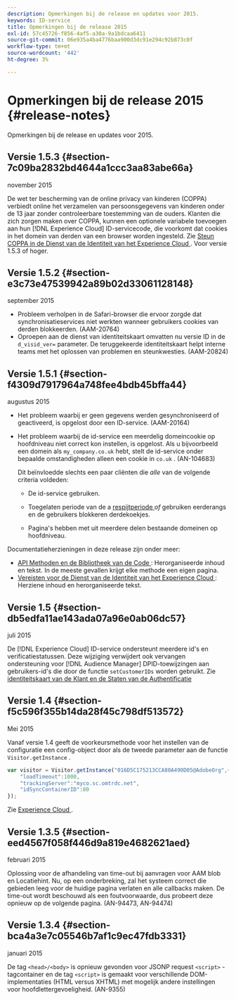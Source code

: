 ```yaml
---
description: Opmerkingen bij de release en updates voor 2015.
keywords: ID-service
title: Opmerkingen bij de release 2015
exl-id: 57c45726-f856-4af5-a30a-9a1bdcaa6411
source-git-commit: 06e935a4ba4776baa900d3dc91e294c92b873c0f
workflow-type: tm+mt
source-wordcount: '442'
ht-degree: 3%

---
```


# Opmerkingen bij de release 2015 {#release-notes}

Opmerkingen bij de release en updates voor 2015.

## Versie 1.5.3 {#section-7c09ba2832bd4644a1ccc3aa83abe66a}

november 2015

De wet ter bescherming van de online privacy van kinderen (COPPA) verbiedt online het verzamelen van persoonsgegevens van kinderen onder de 13 jaar zonder controleerbare toestemming van de ouders. Klanten die zich zorgen maken over COPPA, kunnen een optionele variabele toevoegen aan hun [!DNL Experience Cloud] ID-servicecode, die voorkomt dat cookies in het domein van derden van een browser worden ingesteld. Zie [ Steun COPPA in de Dienst van de Identiteit van het Experience Cloud ](../reference/coppa.md#concept-d7ddf81bebd74f129661fcec1ca19413). Voor versie 1.5.3 of hoger.

## Versie 1.5.2 {#section-e3c73e47539942a89b02d33061128148}

september 2015

* Probleem verholpen in de Safari-browser die ervoor zorgde dat synchronisatieservices niet werkten wanneer gebruikers cookies van derden blokkeerden. (AAM-20764)
* Oproepen aan de dienst van identiteitskaart omvatten nu versie ID in de `d_visid_ver=` parameter. De teruggekeerde identiteitskaart helpt interne teams met het oplossen van problemen en steunkwesties. (AAM-20824)

## Versie 1.5.1 {#section-f4309d7917964a748fee4bdb45bffa44}

augustus 2015

* Het probleem waarbij er geen gegevens werden gesynchroniseerd of geactiveerd, is opgelost door een ID-service. (AAM-20164)
* Het probleem waarbij de id-service een meerdelig domeincookie op hoofdniveau niet correct kon instellen, is opgelost. Als u bijvoorbeeld een domein als `my_company.co.uk` hebt, stelt de id-service onder bepaalde omstandigheden alleen een cookie in `co.uk` . (AN-104683)

  Dit beïnvloedde slechts een paar cliënten die *alle* van de volgende criteria voldeden:

   * De id-service gebruiken.
   * Toegelaten periode van de a [ respijtperiode ](../reference/analytics-reference/grace-period.md)*of* gebruiken eerderangs en de gebruikers blokkeren derdekoekjes.

   * Pagina&#39;s hebben met uit meerdere delen bestaande domeinen op hoofdniveau.

Documentatieherzieningen in deze release zijn onder meer:

* [ API Methoden en de Bibliotheek van de Code ](../library/library.md#concept-ff27497375644a898d47984aefb21c97): Herorganiseerde inhoud en tekst. In de meeste gevallen krijgt elke methode een eigen pagina.
* [ Vereisten voor de Dienst van de Identiteit van het Experience Cloud ](../reference/requirements.md): Herziene inhoud en herorganiseerde tekst.

## Versie 1.5 {#section-db5edfa11ae143ada07a96e0ab06dc57}

juli 2015

De [!DNL Experience Cloud] ID-service ondersteunt meerdere id&#39;s en verificatiestatussen. Deze wijziging verwijdert ook vervangen ondersteuning voor [!DNL Audience Manager] DPID-toewijzingen aan gebruikers-id&#39;s die door de functie `setCustomerIDs` worden gebruikt. Zie [ identiteitskaart van de Klant en de Staten van de Authentificatie ](../reference/authenticated-state.md)

## Versie 1.4 {#section-f5c596f355b14da28f45c798df513572}

Mei 2015

Vanaf versie 1.4 geeft de voorkeursmethode voor het instellen van de configuratie een config-object door als de tweede parameter aan de functie `Visitor.getInstance` .

```js
var visitor = Visitor.getInstance("016D5C175213CCA80A490D05@AdobeOrg",{ 
    "loadTimeout":1000, 
    "trackingServer":"myco.sc.omtrdc.net", 
    "idSyncContainerID":80 
});
```

Zie [ Experience Cloud ](../implementation-guides/setup-analytics.md#concept-9ebbea85cb844a15b557be572cd142fd).

## Versie 1.3.5 {#section-eed4567f058f446d9a819e4682621aed}

februari 2015

Oplossing voor de afhandeling van time-out bij aanvragen voor AAM blob en Locatiehint. Nu, op een onderbreking, zal het systeem correct die gebieden leeg voor de huidige pagina verlaten en alle callbacks maken. De time-out wordt beschouwd als een foutvoorwaarde, dus probeert deze opnieuw op de volgende pagina. (AN-94473, AN-94474)

## Versie 1.3.4 {#section-bca4a3e7c05546b7af1c9ec47fdb3331}

januari 2015

De tag `<head>/<body>` is opnieuw gevonden voor JSONP request `<script>` -tagcontainer en de tag `<script>` is gemaakt voor verschillende DOM-implementaties (HTML versus XHTML) met mogelijk andere instellingen voor hoofdlettergevoeligheid. (AN-9355)
